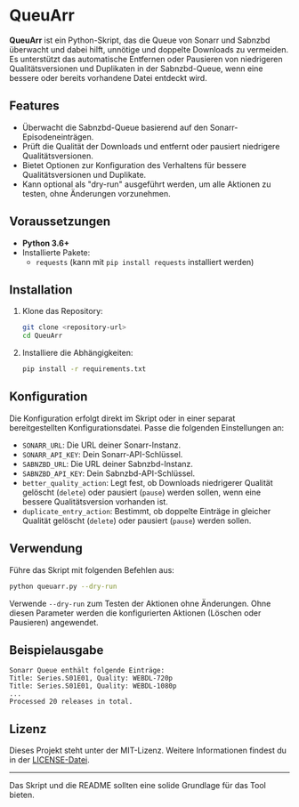 # QueuArr

**QueuArr** ist ein Python-Skript, das die Queue von Sonarr und Sabnzbd überwacht und dabei hilft, unnötige und doppelte Downloads zu vermeiden. Es unterstützt das automatische Entfernen oder Pausieren von niedrigeren Qualitätsversionen und Duplikaten in der Sabnzbd-Queue, wenn eine bessere oder bereits vorhandene Datei entdeckt wird.

## Features

- Überwacht die Sabnzbd-Queue basierend auf den Sonarr-Episodeneinträgen.
- Prüft die Qualität der Downloads und entfernt oder pausiert niedrigere Qualitätsversionen.
- Bietet Optionen zur Konfiguration des Verhaltens für bessere Qualitätsversionen und Duplikate.
- Kann optional als "dry-run" ausgeführt werden, um alle Aktionen zu testen, ohne Änderungen vorzunehmen.

## Voraussetzungen

- **Python 3.6+**
- Installierte Pakete:
  - `requests` (kann mit `pip install requests` installiert werden)

## Installation

1. Klone das Repository:
   ```bash
   git clone <repository-url>
   cd QueuArr
   ```
   
2. Installiere die Abhängigkeiten:
   ```bash
   pip install -r requirements.txt
   ```

## Konfiguration

Die Konfiguration erfolgt direkt im Skript oder in einer separat bereitgestellten Konfigurationsdatei. Passe die folgenden Einstellungen an:

- `SONARR_URL`: Die URL deiner Sonarr-Instanz.
- `SONARR_API_KEY`: Dein Sonarr-API-Schlüssel.
- `SABNZBD_URL`: Die URL deiner Sabnzbd-Instanz.
- `SABNZBD_API_KEY`: Dein Sabnzbd-API-Schlüssel.
- `better_quality_action`: Legt fest, ob Downloads niedrigerer Qualität gelöscht (`delete`) oder pausiert (`pause`) werden sollen, wenn eine bessere Qualitätsversion vorhanden ist.
- `duplicate_entry_action`: Bestimmt, ob doppelte Einträge in gleicher Qualität gelöscht (`delete`) oder pausiert (`pause`) werden sollen.

## Verwendung

Führe das Skript mit folgenden Befehlen aus:

```bash
python queuarr.py --dry-run
```

Verwende `--dry-run` zum Testen der Aktionen ohne Änderungen. Ohne diesen Parameter werden die konfigurierten Aktionen (Löschen oder Pausieren) angewendet.

## Beispielausgabe

```plaintext
Sonarr Queue enthält folgende Einträge:
Title: Series.S01E01, Quality: WEBDL-720p
Title: Series.S01E01, Quality: WEBDL-1080p
...
Processed 20 releases in total.
```

## Lizenz

Dieses Projekt steht unter der MIT-Lizenz. Weitere Informationen findest du in der [LICENSE-Datei](LICENSE).

--- 

Das Skript und die README sollten eine solide Grundlage für das Tool bieten.
